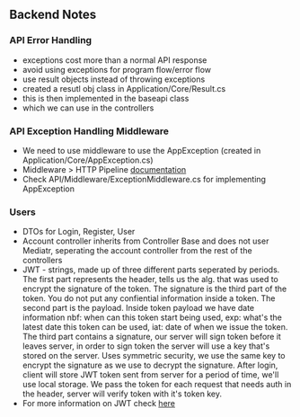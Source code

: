 ## Backend Notes

### API Error Handling

- exceptions cost more than a normal API response
- avoid using exceptions for program flow/error flow
- use result objects instead of throwing exceptions
- created a resutl obj class in Application/Core/Result.cs
- this is then implemented in the baseapi class
- which we can use in the controllers

### API Exception Handling Middleware

- We need to use middleware to use the AppException (created in Application/Core/AppException.cs)
- Middleware > HTTP Pipeline [documentation](https://learn.microsoft.com/en-us/aspnet/core/fundamentals/middleware/?view=aspnetcore-7.0)
- Check API/Middleware/ExceptionMiddleware.cs for implementing AppException

### Users

- DTOs for Login, Register, User
- Account controller inherits from Controller Base and does not user Mediatr, seperating the account controller from the rest of the controllers
- JWT - strings, made up of three different parts seperated by periods. The first part represents the header, tells us the alg. that was used to encrypt the signature of the token.
  The signature is the third part of the token. You do not put any confiential information inside a token. The second part is the payload. Inside token payload we have date information nbf: when can this token start being used, exp: what's the latest date this token can be used, iat: date of when we issue the token. The third part contains a signature, our server will sign token before it leaves server, in order to sign token the server will use a key that's stored on the server. Uses symmetric security, we use the same key to encrypt the signature as we use to decrypt the signature. After login, client will store JWT token sent from server for a period of time, we'll use local storage. We pass the token for each request that needs auth in the header, server will verify token with it's token key.
- For more information on JWT check [here](https://jwt.io/introduction)
